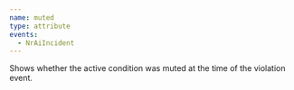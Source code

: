 ```yaml
---
name: muted
type: attribute
events:
  - NrAiIncident
---
```


Shows whether the active condition was muted at the time of the violation event.